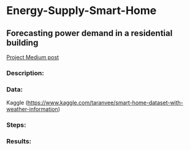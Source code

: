 # Energy-Supply-Smart-Home
## Forecasting power demand in a residential building
[Project Medium post](https://kamranarshad333.medium.com/predicting-energy-demand-from-consumption-data-25a59c728906)

### Description:

### Data:
Kaggle (https://www.kaggle.com/taranvee/smart-home-dataset-with-weather-information)

### Steps:

### Results:
